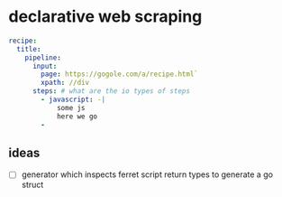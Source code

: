 # declarative web scraping
```yaml
recipe:
  title:
    pipeline:
      input:
        page: https://gogole.com/a/recipe.html`
        xpath: //div
      steps: # what are the io types of steps
        - javascript: -|
            some js
            here we go  
        - 
```


## ideas

* [ ] generator which inspects ferret script return types to generate a go struct